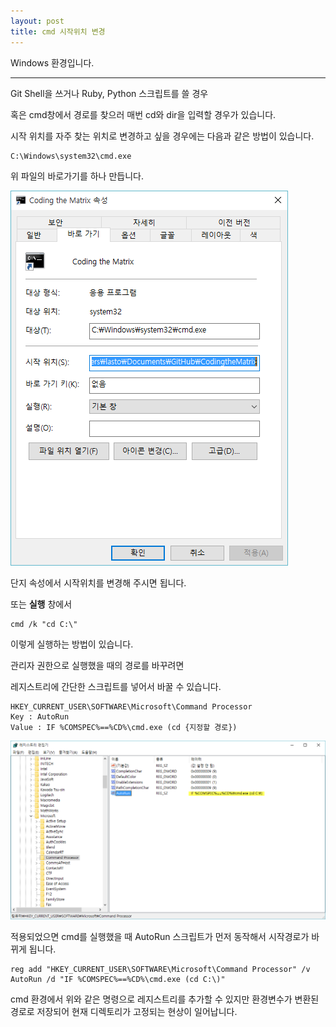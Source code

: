 ```yaml
---
layout: post
title: cmd 시작위치 변경
---
```


Windows 환경입니다.

- - -

Git Shell을 쓰거나 Ruby, Python 스크립트를 쓸 경우

혹은 cmd창에서 경로를 찾으러 매번 cd와 dir을 입력할 경우가 있습니다.

시작 위치를 자주 찾는 위치로 변경하고 싶을 경우에는 다음과 같은 방법이 있습니다.

```
C:\Windows\system32\cmd.exe

```

위 파일의 바로가기를 하나 만듭니다.

![cmdstarting](/image/cmdstarting.png)

단지 속성에서 시작위치를 변경해 주시면 됩니다.

또는 **실행** 창에서

```
cmd /k "cd C:\"

```

이렇게 실행하는 방법이 있습니다.

관리자 권한으로 실행했을 때의 경로를 바꾸려면

레지스트리에 간단한 스크립트를 넣어서 바꿀 수 있습니다.

```
HKEY_CURRENT_USER\SOFTWARE\Microsoft\Command Processor
Key : AutoRun
Value : IF %COMSPEC%==%CD%\cmd.exe (cd {지정할 경로})

```

![regadd](/image/regaddscript.png)

적용되었으면 cmd를 실행했을 때 AutoRun 스크립트가 먼저 동작해서 시작경로가 바뀌게 됩니다.

<div class="warn">

```
reg add "HKEY_CURRENT_USER\SOFTWARE\Microsoft\Command Processor" /v AutoRun /d "IF %COMSPEC%==%CD%\cmd.exe (cd C:\)"

```

cmd 환경에서 위와 같은 명령으로 레지스트리를 추가할 수 있지만 환경변수가 변환된 경로로 저장되어 현재 디렉토리가 고정되는 현상이 일어납니다.

</div>
